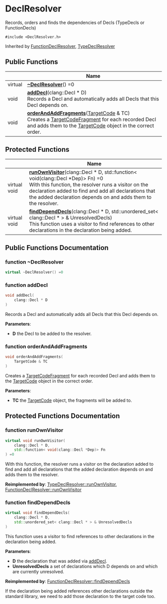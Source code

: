 # DeclResolver



Records, orders and finds the dependencies of Decls (TypeDecls or FunctionDecls) 


`#include <DeclResolver.h>`

Inherited by [FunctionDeclResolver](Classes/classFunctionDeclResolver/), [TypeDeclResolver](Classes/classTypeDeclResolver/)

## Public Functions

|                | Name           |
| -------------- | -------------- |
| virtual | **[~DeclResolver](Classes/classDeclResolver/#function-~declresolver)**() =0 |
| void | **[addDecl](Classes/classDeclResolver/#function-adddecl)**(clang::Decl * D)<br>Records a Decl and automatically adds all Decls that this Decl depends on.  |
| void | **[orderAndAddFragments](Classes/classDeclResolver/#function-orderandaddfragments)**([TargetCode](Classes/classTargetCode/) & TC)<br>Creates a [TargetCodeFragment](Classes/classTargetCodeFragment/) for each recorded Decl and adds them to the [TargetCode](Classes/classTargetCode/) object in the correct order.  |

## Protected Functions

|                | Name           |
| -------------- | -------------- |
| virtual void | **[runOwnVisitor](Classes/classDeclResolver/#function-runownvisitor)**(clang::Decl * D, std::function< void(clang::Decl *Dep)> Fn) =0<br>With this function, the resolver runs a visitor on the declaration added to find and add all declarations that the added declaration depends on and adds them to the resolver.  |
| virtual void | **[findDependDecls](Classes/classDeclResolver/#function-finddependdecls)**(clang::Decl * D, std::unordered_set< clang::Decl * > & UnresolvedDecls)<br>This function uses a visitor to find references to other declarations in the declaration being added.  |

## Public Functions Documentation

### function ~DeclResolver

```cpp
virtual ~DeclResolver() =0
```


### function addDecl

```cpp
void addDecl(
    clang::Decl * D
)
```

Records a Decl and automatically adds all Decls that this Decl depends on. 

**Parameters**: 

  * **D** the Decl to be added to the resolver. 


### function orderAndAddFragments

```cpp
void orderAndAddFragments(
    TargetCode & TC
)
```

Creates a [TargetCodeFragment](Classes/classTargetCodeFragment/) for each recorded Decl and adds them to the [TargetCode](Classes/classTargetCode/) object in the correct order. 

**Parameters**: 

  * **TC** the [TargetCode](Classes/classTargetCode/) object, the fragments will be added to. 


## Protected Functions Documentation

### function runOwnVisitor

```cpp
virtual void runOwnVisitor(
    clang::Decl * D,
    std::function< void(clang::Decl *Dep)> Fn
) =0
```

With this function, the resolver runs a visitor on the declaration added to find and add all declarations that the added declaration depends on and adds them to the resolver. 

**Reimplemented by**: [TypeDeclResolver::runOwnVisitor](Classes/classTypeDeclResolver/#function-runownvisitor), [FunctionDeclResolver::runOwnVisitor](Classes/classFunctionDeclResolver/#function-runownvisitor)


### function findDependDecls

```cpp
virtual void findDependDecls(
    clang::Decl * D,
    std::unordered_set< clang::Decl * > & UnresolvedDecls
)
```

This function uses a visitor to find references to other declarations in the declaration being added. 

**Parameters**: 

  * **D** the declaration that was added via [addDecl](Classes/classDeclResolver/#function-adddecl). 
  * **UnresolvedDecls** a set of declarations which D depends on and which are currently unresolved. 


**Reimplemented by**: [FunctionDeclResolver::findDependDecls](Classes/classFunctionDeclResolver/#function-finddependdecls)


If the declaration being added references other declarations outside the standard library, we need to add those declaration to the target code too. 


